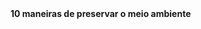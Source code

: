 <!doctype html> 
<html charset="tfu-8">
</head>
<title><strong>MEIO AMBIENTE</title><strong>
</head>
<body>
<strong>10 maneiras de preservar o meio ambiente</strong>
